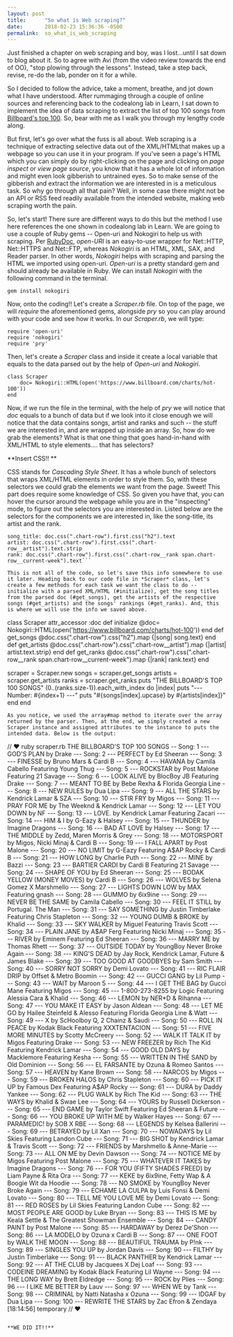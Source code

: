 ```yaml
---
layout: post
title:      "So what is Web scraping?"
date:       2018-02-23 15:36:36 -0500
permalink:  so_what_is_web_scraping
---
```


Just finished a chapter on web scraping and boy, was I lost...until I sat down to blog about it. So to agree with Avi (from the video review towards the end of OO), "stop plowing through the lessons". Instead, take a step back, revise, re-do the lab, ponder on it for a while. 

So I decided to follow the advice, take a moment, breathe, and jot down what I have understood. After rummaging through a couple of online sources and referencing back to the codealong lab in Learn, I sat down to implement the idea of data scraping to extract the list of top 100 songs from [Billboard's top 100](http://https://www.billboard.com/charts/hot-100). So, bear with me as I walk you through my lengthy code along.

But first, let's go over what the fuss is all about. Web scraping is a technique of extracting selective data out of the XML/HTMLthat makes up a webpage so you can use it in your program. If you've seen a page's HTML which you can simply do by right-clicking on the page and clicking on *page inspect* or *view page source*, you know that it has a whole lot of information and might even look gibberish to untrained eyes. So to make sense of the gibberish and extract the information we are interested in is a meticulous task. So why go through all that pain? Well, in some case there might not be an API or RSS feed readily available from the intended website, making web scraping worth the pain.

So, let's start! There sure are different ways to do this but the method I use here references the one shown in codealong lab in Learn.  We are going to use a couple of Ruby gems -- Open-uri and Nokogiri to help us with scraping. Per [RubyDoc](http://http://ruby-doc.org/stdlib-2.1.3/libdoc/open-uri/rdoc/OpenURI.html), *open-URI*  is an easy-to-use wrapper for Net::HTTP, Net::HTTPS and Net::FTP, whereas *Nokogiri* is an HTML, XML, SAX, and Reader parser. In other words, *Nokogiri* helps with scraping and parsing the HTML we imported using open-uri. *Open-uri* is a pretty standard gem and should already be available in Ruby. We can install *Nokogiri* with the following command in the terminal.

```
gem install nokogiri
```
Now, onto the coding!! Let's create a *Scraper.rb* file. On top of the page, we will *require* the aforementioned gems, alongside *pry* so you can play around with your code and see how it works. In our *Scraper.rb*, we will type:
```
require 'open-uri'
require 'nokogiri'
require 'pry'
```
Then, let's create a *Scraper* class and inside it create a local variable that equals to the data parsed out by the help of *Open-uri* and *Nokogiri*. 
```
class Scraper
    doc= Nokogiri::HTML(open('https://www.billboard.com/charts/hot-100'))
end
```
Now, if we run the file in the terminal, with the help of *pry* we will notice that *doc* equals to a bunch of data but if we look into it close enough we will notice that the data contains songs, artist and ranks and such -- the stuff we are interested in, and are wrapped up inside an array. So, how do we grab the elements? What is that one thing that goes hand-in-hand with XML/HTML to style elements.... that has selectors? 

**Insert CSS!! **

CSS stands for *Cascading Style Sheet*. It has a whole bunch of selectors that wraps XML/HTML elements  in order to style them. So, with these selectors we could grab the elements we want from the page. Sweet! This part does require some knowledge of CSS. So given you have that, you can hover the cursor around the webpage while you are in the "inspecting" mode, to figure out the selectors you are interested in. Listed below are the selectors for the components we are interested in, like the song-title, its artist and the rank.
```
song_title: doc.css(".chart-row").first.css("h2").text
artist: doc.css(".chart-row").first.css(".chart-row__artist").text.strip
rank: doc.css(".chart-row").first.css(".chart-row__rank span.chart-row__current-week").text```

This is not all of the code, so let's save this info somewhere to use it later. Heading back to our code file in *Scraper* class, let's create a few methods for each task we want the class to do -- initialize with a parsed XML/HTML (#initialize), get the song titles from the parsed doc (#get_songs), get the artists of the respective songs (#get_artists) and the songs' rankings (#get_ranks). And, this is where we will use the info we saved above.
```
class Scraper
  attr_accessor :doc
  def initialize
    @doc= Nokogiri::HTML(open('https://www.billboard.com/charts/hot-100'))
  end
  def get_songs
    @doc.css(".chart-row").css("h2").map {|song| song.text}
  end
  def get_artists
    @doc.css(".chart-row").css(".chart-row__artist").map {|artist| artist.text.strip}
  end
  def get_ranks
    @doc.css(".chart-row").css(".chart-row__rank span.chart-row__current-week").map {|rank| rank.text}
  end
	
  scraper = Scraper.new
  songs = scraper.get_songs
  artists = scraper.get_artists
  ranks = scraper.get_ranks
  puts "THE BILLBOARD'S TOP 100 SONGS"
  (0..(ranks.size-1)).each_with_index do |index|
      puts "--- Number: #{index+1} ---"
      puts "#{songs[index].upcase} by #{artists[index]}"
  end
end
```
As you notice, we used the array#map method to iterate over the array returned by the parser. Then, at the end, we simply created a new Scraper instance and assigned attributes to the instance to puts the intended data. Below is the output:
```
// ♥ ruby scraper.rb
THE BILLBOARD'S TOP 100 SONGS
-- Song: 1 ---
GOD'S PLAN by Drake
--- Song: 2 ---
PERFECT by Ed Sheeran
--- Song: 3 ---
FINESSE by Bruno Mars & Cardi B
--- Song: 4 ---
HAVANA by Camila Cabello Featuring Young Thug
--- Song: 5 ---
ROCKSTAR by Post Malone Featuring 21 Savage
--- Song: 6 ---
LOOK ALIVE by BlocBoy JB Featuring Drake
--- Song: 7 ---
MEANT TO BE by Bebe Rexha & Florida Georgia Line
--- Song: 8 ---
NEW RULES by Dua Lipa
--- Song: 9 ---
ALL THE STARS by Kendrick Lamar & SZA
--- Song: 10 ---
STIR FRY by Migos
--- Song: 11 ---
PRAY FOR ME by The Weeknd & Kendrick Lamar
--- Song: 12 ---
LET YOU DOWN by NF
--- Song: 13 ---
LOVE. by Kendrick Lamar Featuring Zacari
--- Song: 14 ---
HIM & I by G-Eazy & Halsey
--- Song: 15 ---
THUNDER by Imagine Dragons
--- Song: 16 ---
BAD AT LOVE by Halsey
--- Song: 17 ---
THE MIDDLE by Zedd, Maren Morris & Grey
--- Song: 18 ---
MOTORSPORT by Migos, Nicki Minaj & Cardi B
--- Song: 19 ---
I FALL APART by Post Malone
--- Song: 20 ---
NO LIMIT by G-Eazy Featuring A$AP Rocky & Cardi B
--- Song: 21 ---
HOW LONG by Charlie Puth
--- Song: 22 ---
MINE by Bazzi
--- Song: 23 ---
BARTIER CARDI by Cardi B Featuring 21 Savage
--- Song: 24 ---
SHAPE OF YOU by Ed Sheeran
--- Song: 25 ---
BODAK YELLOW (MONEY MOVES) by Cardi B
--- Song: 26 ---
WOLVES by Selena Gomez X Marshmello
--- Song: 27 ---
LIGHTS DOWN LOW by MAX Featuring gnash
--- Song: 28 ---
GUMMO by 6ix9ine
--- Song: 29 ---
NEVER BE THE SAME by Camila Cabello
--- Song: 30 ---
FEEL IT STILL by Portugal. The Man
--- Song: 31 ---
SAY SOMETHING by Justin Timberlake Featuring Chris Stapleton
--- Song: 32 ---
YOUNG DUMB & BROKE by Khalid
--- Song: 33 ---
SKY WALKER by Miguel Featuring Travis Scott
--- Song: 34 ---
PLAIN JANE by A$AP Ferg Featuring Nicki Minaj
--- Song: 35 ---
RIVER by Eminem Featuring Ed Sheeran
--- Song: 36 ---
MARRY ME by Thomas Rhett
--- Song: 37 ---
OUTSIDE TODAY by YoungBoy Never Broke Again
--- Song: 38 ---
KING'S DEAD by Jay Rock, Kendrick Lamar, Future & James Blake
--- Song: 39 ---
TOO GOOD AT GOODBYES by Sam Smith
--- Song: 40 ---
SORRY NOT SORRY by Demi Lovato
--- Song: 41 ---
RIC FLAIR DRIP by Offset & Metro Boomin
--- Song: 42 ---
GUCCI GANG by Lil Pump
--- Song: 43 ---
WAIT by Maroon 5
--- Song: 44 ---
I GET THE BAG by Gucci Mane Featuring Migos
--- Song: 45 ---
1-800-273-8255 by Logic Featuring Alessia Cara & Khalid
--- Song: 46 ---
LEMON by N*E*R*D & Rihanna
--- Song: 47 ---
YOU MAKE IT EASY by Jason Aldean
--- Song: 48 ---
LET ME GO by Hailee Steinfeld & Alesso Featuring Florida Georgia Line & Watt
--- Song: 49 ---
X by ScHoolboy Q, 2 Chainz & Saudi
--- Song: 50 ---
ROLL IN PEACE by Kodak Black Featuring XXXTENTACION
--- Song: 51 ---
FIVE MORE MINUTES by Scotty McCreery
--- Song: 52 ---
WALK IT TALK IT by Migos Featuring Drake
--- Song: 53 ---
NEW FREEZER by Rich The Kid Featuring Kendrick Lamar
--- Song: 54 ---
GOOD OLD DAYS by Macklemore Featuring Kesha
--- Song: 55 ---
WRITTEN IN THE SAND by Old Dominion
--- Song: 56 ---
EL FARSANTE by Ozuna & Romeo Santos
--- Song: 57 ---
HEAVEN by Kane Brown
--- Song: 58 ---
NARCOS by Migos
--- Song: 59 ---
BROKEN HALOS by Chris Stapleton
--- Song: 60 ---
PICK IT UP by Famous Dex Featuring A$AP Rocky
--- Song: 61 ---
DURA by Daddy Yankee
--- Song: 62 ---
PLUG WALK by Rich The Kid
--- Song: 63 ---
THE WAYS by Khalid & Swae Lee
--- Song: 64 ---
YOURS by Russell Dickerson
--- Song: 65 ---
END GAME by Taylor Swift Featuring Ed Sheeran & Future
--- Song: 66 ---
YOU BROKE UP WITH ME by Walker Hayes
--- Song: 67 ---
PARAMEDIC! by SOB X RBE
--- Song: 68 ---
LEGENDS by Kelsea Ballerini
--- Song: 69 ---
BETRAYED by Lil Xan
--- Song: 70 ---
NOWADAYS by Lil Skies Featuring Landon Cube
--- Song: 71 ---
BIG SHOT by Kendrick Lamar & Travis Scott
--- Song: 72 ---
FRIENDS by Marshmello & Anne-Marie
--- Song: 73 ---
ALL ON ME by Devin Dawson
--- Song: 74 ---
NOTICE ME by Migos Featuring Post Malone
--- Song: 75 ---
WHATEVER IT TAKES by Imagine Dragons
--- Song: 76 ---
FOR YOU (FIFTY SHADES FREED) by Liam Payne & Rita Ora
--- Song: 77 ---
KEKE by 6ix9ine, Fetty Wap & A Boogie Wit da Hoodie
--- Song: 78 ---
NO SMOKE by YoungBoy Never Broke Again
--- Song: 79 ---
ECHAME LA CULPA by Luis Fonsi & Demi Lovato
--- Song: 80 ---
TELL ME YOU LOVE ME by Demi Lovato
--- Song: 81 ---
RED ROSES by Lil Skies Featuring Landon Cube
--- Song: 82 ---
MOST PEOPLE ARE GOOD by Luke Bryan
--- Song: 83 ---
THIS IS ME by Keala Settle & The Greatest Showman Ensemble
--- Song: 84 ---
CANDY PAINT by Post Malone
--- Song: 85 ---
HARDAWAY by Derez De'Shon
--- Song: 86 ---
LA MODELO by Ozuna x Cardi B
--- Song: 87 ---
ONE FOOT by WALK THE MOON
--- Song: 88 ---
BEAUTIFUL TRAUMA by P!nk
--- Song: 89 ---
SINGLES YOU UP by Jordan Davis
--- Song: 90 ---
FILTHY by Justin Timberlake
--- Song: 91 ---
BLACK PANTHER by Kendrick Lamar
--- Song: 92 ---
AT THE CLUB by Jacquees X Dej Loaf
--- Song: 93 ---
CODEINE DREAMING by Kodak Black Featuring Lil Wayne
--- Song: 94 ---
THE LONG WAY by Brett Eldredge
--- Song: 95 ---
ROCK by Plies
--- Song: 96 ---
I LIKE ME BETTER by Lauv
--- Song: 97 ---
WHEN WE by Tank
--- Song: 98 ---
CRIMINAL by Natti Natasha x Ozuna
--- Song: 99 ---
IDGAF by Dua Lipa
--- Song: 100 ---
REWRITE THE STARS by Zac Efron & Zendaya
[18:14:56] temporary
// ♥
```

**WE DID IT!!**



